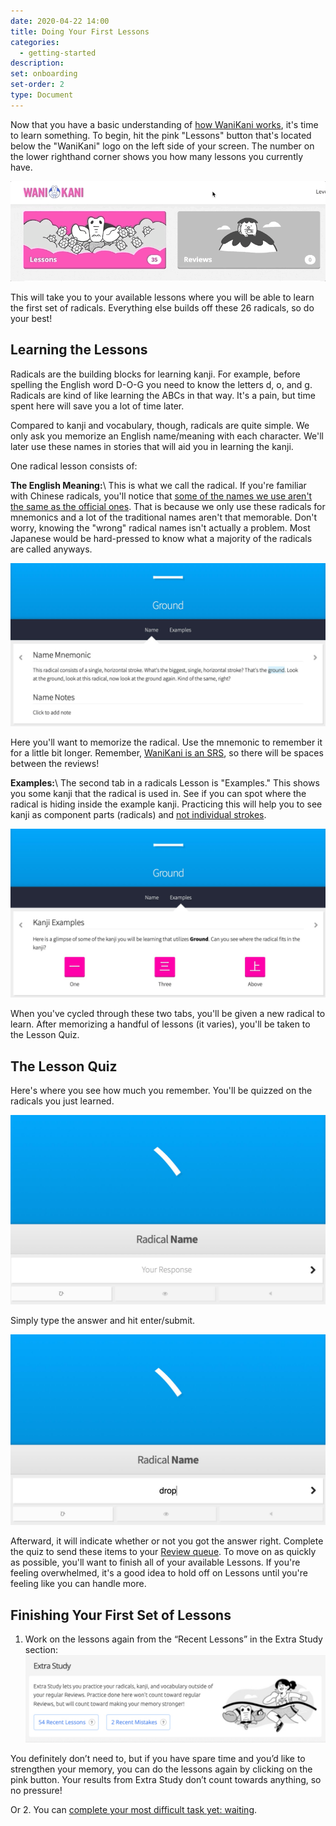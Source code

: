 ```yaml
---
date: 2020-04-22 14:00
title: Doing Your First Lessons
categories:
  - getting-started
description:
set: onboarding
set-order: 2
type: Document
---
```


Now that you have a basic understanding of [how WaniKani works](/getting-started/how-wanikani-works/), it's time to learn something. To begin, hit the pink "Lessons" button that's located below the "WaniKani" logo on the left side of your screen. The number on the lower righthand corner shows you how many lessons you currently have.

![WaniKani lessons button](/images/lessons-button.gif)

This will take you to your available lessons where you will be able to learn the first set of radicals. Everything else builds off these 26 radicals, so do your best!

## Learning the Lessons

Radicals are the building blocks for learning kanji. For example, before spelling the English word D-O-G you need to know the letters d, o, and g. Radicals are kind of like learning the ABCs in that way. It's a pain, but time spent here will save you a lot of time later.

Compared to kanji and vocabulary, though, radicals are quite simple. We only ask you memorize an English name/meaning with each character. We'll later use these names in stories that will aid you in learning the kanji.

One radical lesson consists of:

**The English Meaning:**\\
This is what we call the radical. If you're familiar with Chinese radicals, you'll notice that [some of the names we use aren't the same as the official ones](/wanikani/japanese/radical-names/). That is because we  only use these radicals for mnemonics and a lot of the traditional names aren't that memorable. Don't worry, knowing the "wrong" radical names isn't actually a problem. Most Japanese would be hard-pressed to know what a majority of the radicals are called anyways.

![WaniKani Lesson Name](/images/lesson-radical-meaning.jpg)

Here you'll want to memorize the radical. Use the mnemonic to remember it for a little bit longer. Remember, [WaniKani is an SRS](/wanikani/srs/), so there will be spaces between the reviews!

**Examples:**\\
The second tab in a radicals Lesson is "Examples." This shows you some kanji that the radical is used in. See if you can spot where the radical is hiding inside the example kanji. Practicing this will help you to see kanji as component parts (radicals) and [not individual strokes](/wanikani/stroke-order/).

![WaniKani Lesson Name](/images/lesson-radical-examples.jpg)

When you've cycled through these two tabs, you'll be given a new radical to learn. After memorizing a handful of lessons (it varies), you'll be taken to the Lesson Quiz.

## The Lesson Quiz

Here's where you see how much you remember. You'll be quizzed on the radicals you just learned.

![WaniKani Lesson Name](/images/lesson-quiz-radical-empty.jpg)

Simply type the answer and hit enter/submit.

![WaniKani Lesson Name](/images/lesson-quiz-radical-filled.jpg)

Afterward, it will indicate whether or not you got the answer right. Complete the quiz to send these items to your [Review queue](/getting-started/first-reviews/). To move on as quickly as possible, you'll want to finish all of your available Lessons. If you're feeling overwhelmed, it's a good idea to hold off on Lessons until you're feeling like you can handle more.

## Finishing Your First Set of Lessons


1. Work on the lessons again from the “Recent Lessons” in the Extra Study section:
![Extra Study](/images/extrastudy.jpg)

You definitely don’t need to, but if you have spare time and you’d like to strengthen your memory, you can do the lessons again by clicking on the pink button. Your results from Extra Study don’t count towards anything, so no pressure!

Or
2. You can [complete your most difficult task yet: waiting](/getting-started/waiting-for-reviews/).
